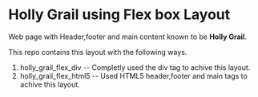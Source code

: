 # Holly Grail using Flex box Layout
Web page with Header,footer and main content known to be **Holly Grail**.

This repo contains this layout with the following ways.

1. holly_grail_flex_div -- Completly used the div tag to achive this layout.
2. holly_grail_flex_html5 -- Used HTML5 header,footer and main tags to achive this layout.
    

    
    

